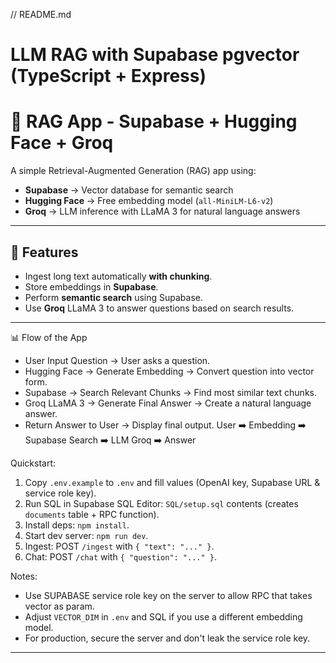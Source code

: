 // README.md

# LLM RAG with Supabase pgvector (TypeScript + Express)

# 🧠 RAG App - Supabase + Hugging Face + Groq

A simple Retrieval-Augmented Generation (RAG) app using:

-   **Supabase** → Vector database for semantic search
-   **Hugging Face** → Free embedding model (`all-MiniLM-L6-v2`)
-   **Groq** → LLM inference with LLaMA 3 for natural language answers

---

## 🚀 Features

-   Ingest long text automatically **with chunking**.
-   Store embeddings in **Supabase**.
-   Perform **semantic search** using Supabase.
-   Use **Groq** LLaMA 3 to answer questions based on search results.

---

📊 Flow of the App

-   User Input Question → User asks a question.
-   Hugging Face → Generate Embedding → Convert question into vector form.
-   Supabase → Search Relevant Chunks → Find most similar text chunks.
-   Groq LLaMA 3 → Generate Final Answer → Create a natural language answer.
-   Return Answer to User → Display final output.
    User ➡️ Embedding ➡️ Supabase Search ➡️ LLM Groq ➡️ Answer

Quickstart:

1. Copy `.env.example` to `.env` and fill values (OpenAI key, Supabase URL & service role key).
2. Run SQL in Supabase SQL Editor: `SQL/setup.sql` contents (creates `documents` table + RPC function).
3. Install deps: `npm install`.
4. Start dev server: `npm run dev`.
5. Ingest: POST `/ingest` with `{ "text": "..." }`.
6. Chat: POST `/chat` with `{ "question": "..." }`.

Notes:

-   Use SUPABASE service role key on the server to allow RPC that takes vector as param.
-   Adjust `VECTOR_DIM` in `.env` and SQL if you use a different embedding model.
-   For production, secure the server and don't leak the service role key.

---
